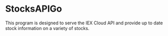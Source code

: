 # StocksAPIGo
This program is designed to serve the IEX Cloud API and
provide up to date stock information on a variety of stocks.